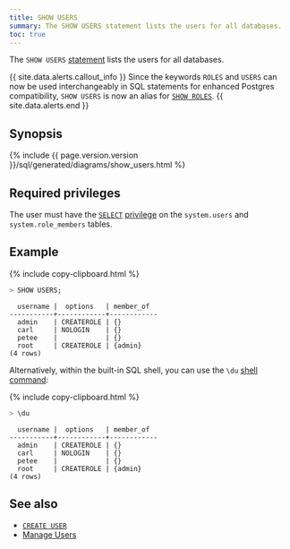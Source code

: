 ```yaml
---
title: SHOW USERS
summary: The SHOW USERS statement lists the users for all databases.
toc: true
---
```


The `SHOW USERS` [statement](sql-statements.html) lists the users for all databases.

{{ site.data.alerts.callout_info }}
 Since the keywords `ROLES` and `USERS` can now be used interchangeably in SQL statements for enhanced Postgres compatibility, `SHOW USERS` is now an alias for [`SHOW ROLES`](show-roles.html).
{{ site.data.alerts.end }}

## Synopsis

<div>
{%  include {{  page.version.version  }}/sql/generated/diagrams/show_users.html %}
</div>

## Required privileges

The user must have the [`SELECT`](select-clause.html) [privilege](authorization.html#assign-privileges) on the `system.users` and `system.role_members` tables.

## Example

{%  include copy-clipboard.html %}
~~~ sql
> SHOW USERS;
~~~

~~~
  username |  options   | member_of
-----------+------------+------------
  admin    | CREATEROLE | {}
  carl     | NOLOGIN    | {}
  petee    |            | {}
  root     | CREATEROLE | {admin}
(4 rows)
~~~

Alternatively, within the built-in SQL shell, you can use the `\du` [shell command](cockroach-sql.html#commands):

{%  include copy-clipboard.html %}
~~~ sql
> \du
~~~

~~~
  username |  options   | member_of
-----------+------------+------------
  admin    | CREATEROLE | {}
  carl     | NOLOGIN    | {}
  petee    |            | {}
  root     | CREATEROLE | {admin}
(4 rows)
~~~

## See also

- [`CREATE USER`](create-user.html)
- [Manage Users](authorization.html#create-and-manage-users)
